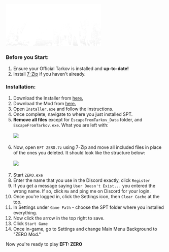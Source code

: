 <img src="https://github.com/bansakai/ZERO/blob/main/Resources/SmallBannerLogo.png" width="300" />

<br>

### Before you Start:

1. Ensure your Official Tarkov is installed and **up-to-date!**
3. Install [7-Zip](https://www.7-zip.org/a/7z2409-x64.exe) if you haven't already.

### Installation:

1. Download the Installer from [here.](https://syncade.gg/spt)
2. Download the Mod from [here.](https://syncade.gg/zero)
3. Open `Installer.exe` and follow the instructions.
4. Once complete, navigate to where you just installed SPT.
5. **Remove all files** except for `EscapeFromTarkov_Data` folder, and `EscapeFromTarkov.exe`. What you are left with:<br><br><img src="https://gitfront.io/r/bansakai/em1m9ZL7VfDC/ZERO/raw/Resources/Remains.png" width="500" /><br><br>
6. Now, open `EFT ZERO.7z` using 7-Zip and move all included files in place of the ones you deleted. It should look like the structure below:<br><br><img src="https://gitfront.io/r/bansakai/em1m9ZL7VfDC/ZERO/raw/Resources/Structure.png" width="500" /><br><br>
7. Start `ZERO.exe`
8. Enter the name that you use in the Discord exactly, click `Register`
9. If you get a message saying `User Doesn't Exist...` you entered the wrong name. If so, click `No` and ping me on Discord for your login.
10. Once you're logged in, click the Settings icon, then `Clear Cache` at the top.
11. In Settings under `Game Path` - choose the SPT folder where you installed everything.
12. Now click the arrow in the top right to save.
13. Click `Start Game`
14. Once in-game, go to Settings and change Main Menu Background to "ZERO Mod."

Now you're ready to play **EFT: ZERO**
